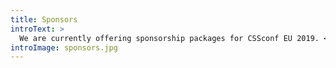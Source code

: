 ```yaml
---
title: Sponsors
introText: >
  We are currently offering sponsorship packages for CSSconf EU 2019. <a href="mailto:contact@cssconf.eu">Contact us</a> for details
introImage: sponsors.jpg
---
```

